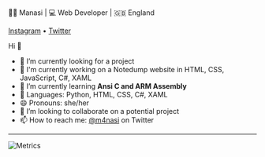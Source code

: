 <!--<div align='center'>-->
  👩‍💻 Manasi | 💻 Web Developer | 🇬🇧 England 

  [Instagram](https://www.instagram.com/m4nasi/) • [Twitter](https://twitter.com/m4nasi) 

  Hi 👋
  - 🔭 I’m currently looking for a project 
  - 🎈 I'm currently working on a Notedump website in HTML, CSS, JavaScript, C#, XAML
  - 🌱 I’m currently learning **Ansi C and ARM Assembly**
  - 💬 Languages: Python, HTML, CSS, C#, XAML
  - 😄 Pronouns: she/her
  - 👯 I’m looking to collaborate on a potential project
  - 📫 How to reach me: [@m4nasi](https://twitter.com/m4nasi) on Twitter
  <hr>
  <!--<img align="centre" src="https://github-readme-stats.vercel.app/api?username=m4nasi&theme=dark&show_icons=true" /> -->
  <!--<img align="centre" src="https://github-readme-stats.vercel.app/api/top-langs/?username=m4nasi&layout=compact" />-->
  <!--**m4nasi/m4nasi** is a ✨ _special_ ✨ repository because its `README.md` (this file) appears on your GitHub profile.-->

  ![Metrics](https://metrics.lecoq.io/m4nasi?template=classic&base.header=0&base.activity=0&base.community=0&base.repositories=0&base.metadata=0&languages=1&config.timezone=Europe%2FLondon&config.animated=true)

<!--
<hr> 
<br>
✰ Statistics provided by [lowlighter/metrics](https://github.com/lowlighter/metrics#%EF%B8%8F-languages)
-->
